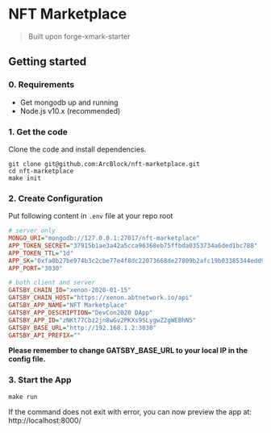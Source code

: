 # NFT Marketplace

> Built upon forge-xmark-starter

## Getting started

### 0. Requirements

- Get mongodb up and running
- Node.js v10.x (recommended)

### 1. Get the code

Clone the code and install dependencies.

```shell
git clone git@github.com:ArcBlock/nft-marketplace.git
cd nft-marketplace
make init
```

### 2. Create Configuration

Put following content in `.env` file at your repo root

```ini
# server only
MONGO_URI="mongodb://127.0.0.1:27017/nft-marketplace"
APP_TOKEN_SECRET="37915b1ae3a42a5cca96368eb75ffbda0353734a6ded1bc788"
APP_TOKEN_TTL="1d"
APP_SK="0xfa0b27be974b3c2cbe77e4f8dc22073668de27809b2afc19b03385344edd93b7628ee09eb0753837915b1ae3a42a5cca96368eb75ffbda0353734a6ded1bc788"
APP_PORT="3030"

# both client and server
GATSBY_CHAIN_ID="xenon-2020-01-15"
GATSBY_CHAIN_HOST="https://xenon.abtnetwork.io/api"
GATSBY_APP_NAME="NFT Marketplace"
GATSBY_APP_DESCRIPTION="DevCon2020 DApp"
GATSBY_APP_ID="zNKt77Cbz2jn8wGv2PKXs9SLygwZ2gWEBhN5"
GATSBY_BASE_URL="http://192.168.1.2:3030"
GATSBY_API_PREFIX=""
```

**Please remember to change GATSBY_BASE_URL to your local IP in the config file.**

### 3. Start the App

```shell
make run
```

If the command does not exit with error, you can now preview the app at: http://localhost:8000/
